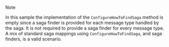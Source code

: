 > [!NOTE]
> In this sample the implementation of the `ConfigureHowToFindSaga` method is empty since a saga finder is provided for each message type handled by the saga. It is not required to provide a saga finder for every message type. A mix of standard saga mappings using `ConfigureHowToFindSaga`, and saga finders, is a valid scenario.
